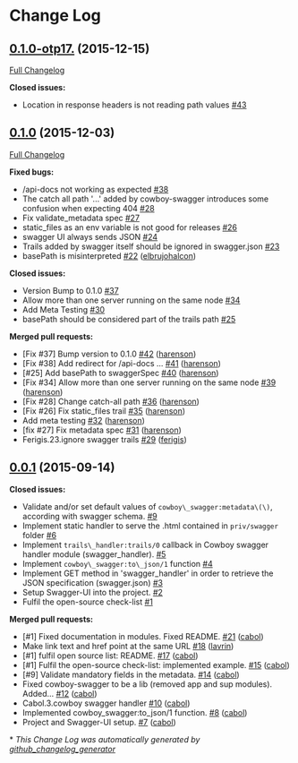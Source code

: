 # Change Log

## [0.1.0-otp17.](https://github.com/inaka/cowboy-swagger/tree/0.1.0-otp17.) (2015-12-15)
[Full Changelog](https://github.com/inaka/cowboy-swagger/compare/0.1.0...0.1.0-otp17.)

**Closed issues:**

- Location in response headers is not reading path values [\#43](https://github.com/inaka/cowboy-swagger/issues/43)

## [0.1.0](https://github.com/inaka/cowboy-swagger/tree/0.1.0) (2015-12-03)
[Full Changelog](https://github.com/inaka/cowboy-swagger/compare/0.0.1...0.1.0)

**Fixed bugs:**

- /api-docs not working as expected [\#38](https://github.com/inaka/cowboy-swagger/issues/38)
- The catch all path '...' added by cowboy-swagger introduces some confusion when expecting 404 [\#28](https://github.com/inaka/cowboy-swagger/issues/28)
- Fix validate\_metadata spec [\#27](https://github.com/inaka/cowboy-swagger/issues/27)
- static\_files as an env variable is not good for releases [\#26](https://github.com/inaka/cowboy-swagger/issues/26)
- swagger UI always sends JSON [\#24](https://github.com/inaka/cowboy-swagger/issues/24)
- Trails added by swagger itself should be ignored in swagger.json [\#23](https://github.com/inaka/cowboy-swagger/issues/23)
- basePath is misinterpreted [\#22](https://github.com/inaka/cowboy-swagger/pull/22) ([elbrujohalcon](https://github.com/elbrujohalcon))

**Closed issues:**

- Version Bump to 0.1.0 [\#37](https://github.com/inaka/cowboy-swagger/issues/37)
- Allow more than one server running on the same node [\#34](https://github.com/inaka/cowboy-swagger/issues/34)
- Add Meta Testing [\#30](https://github.com/inaka/cowboy-swagger/issues/30)
- basePath should be considered part of the trails path [\#25](https://github.com/inaka/cowboy-swagger/issues/25)

**Merged pull requests:**

- \[Fix \#37\] Bump version to 0.1.0 [\#42](https://github.com/inaka/cowboy-swagger/pull/42) ([harenson](https://github.com/harenson))
- \[Fix \#38\] Add redirect for /api-docs ... [\#41](https://github.com/inaka/cowboy-swagger/pull/41) ([harenson](https://github.com/harenson))
- \[\#25\] Add basePath to swaggerSpec [\#40](https://github.com/inaka/cowboy-swagger/pull/40) ([harenson](https://github.com/harenson))
- \[Fix \#34\] Allow more than one server running on the same node [\#39](https://github.com/inaka/cowboy-swagger/pull/39) ([harenson](https://github.com/harenson))
- \[Fix \#28\] Change catch-all path [\#36](https://github.com/inaka/cowboy-swagger/pull/36) ([harenson](https://github.com/harenson))
- \[Fix \#26\] Fix static\_files trail [\#35](https://github.com/inaka/cowboy-swagger/pull/35) ([harenson](https://github.com/harenson))
- Add meta testing [\#32](https://github.com/inaka/cowboy-swagger/pull/32) ([harenson](https://github.com/harenson))
- \[fix \#27\] Fix metadata spec [\#31](https://github.com/inaka/cowboy-swagger/pull/31) ([harenson](https://github.com/harenson))
- Ferigis.23.ignore swagger trails [\#29](https://github.com/inaka/cowboy-swagger/pull/29) ([ferigis](https://github.com/ferigis))

## [0.0.1](https://github.com/inaka/cowboy-swagger/tree/0.0.1) (2015-09-14)
**Closed issues:**

- Validate and/or set default values of `cowboy\_swagger:metadata\(\)`, according with swagger schema. [\#9](https://github.com/inaka/cowboy-swagger/issues/9)
- Implement static handler to serve the .html contained in `priv/swagger` folder [\#6](https://github.com/inaka/cowboy-swagger/issues/6)
- Implement `trails\_handler:trails/0` callback in Cowboy swagger handler module \(swagger\_handler\). [\#5](https://github.com/inaka/cowboy-swagger/issues/5)
- Implement `cowboy\_swagger:to\_json/1` function [\#4](https://github.com/inaka/cowboy-swagger/issues/4)
- Implement GET method in 'swagger\_handler' in order to retrieve the JSON specification \(swagger.json\) [\#3](https://github.com/inaka/cowboy-swagger/issues/3)
- Setup Swagger-UI into the project. [\#2](https://github.com/inaka/cowboy-swagger/issues/2)
- Fulfil the open-source check-list [\#1](https://github.com/inaka/cowboy-swagger/issues/1)

**Merged pull requests:**

- \[\#1\] Fixed documentation in modules. Fixed README. [\#21](https://github.com/inaka/cowboy-swagger/pull/21) ([cabol](https://github.com/cabol))
- Make link text and href point at the same URL [\#18](https://github.com/inaka/cowboy-swagger/pull/18) ([lavrin](https://github.com/lavrin))
- \[\#1\] fulfil open source list: README. [\#17](https://github.com/inaka/cowboy-swagger/pull/17) ([cabol](https://github.com/cabol))
- \[\#1\] Fulfil the open-source check-list: implemented example. [\#15](https://github.com/inaka/cowboy-swagger/pull/15) ([cabol](https://github.com/cabol))
-  \[\#9\] Validate mandatory fields in the metadata. [\#14](https://github.com/inaka/cowboy-swagger/pull/14) ([cabol](https://github.com/cabol))
- Fixed cowboy-swagger to be a lib \(removed app and sup modules\). Added… [\#12](https://github.com/inaka/cowboy-swagger/pull/12) ([cabol](https://github.com/cabol))
- Cabol.3.cowboy swagger handler [\#10](https://github.com/inaka/cowboy-swagger/pull/10) ([cabol](https://github.com/cabol))
- Implemented cowboy\_swagger:to\_json/1 function. [\#8](https://github.com/inaka/cowboy-swagger/pull/8) ([cabol](https://github.com/cabol))
- Project and Swagger-UI setup. [\#7](https://github.com/inaka/cowboy-swagger/pull/7) ([cabol](https://github.com/cabol))



\* *This Change Log was automatically generated by [github_changelog_generator](https://github.com/skywinder/Github-Changelog-Generator)*